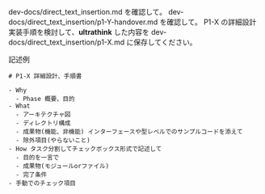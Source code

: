 dev-docs/direct_text_insertion.md を確認して。
dev-docs/direct_text_insertion/p1-Y-handover.md を確認して。
P1-X の詳細設計実装手順を検討して、**ultrathink** した内容を dev-docs/direct_text_insertion/p1-X.md に保存してください。

記述例

```
# P1-X 詳細設計、手順書

- Why
  - Phase 概要、目的
- What
  - アーキテクチャ図
  - ディレクトリ構成
  - 成果物(機能、非機能) インターフェースや型レベルでのサンプルコードを添えて
  - 除外項目(やらないこと)
- How タスク分割してチェックボックス形式で記述して
  - 目的を一言で
  - 成果物(モジュールorファイル)
  - 完了条件
- 手動でのチェック項目
```
